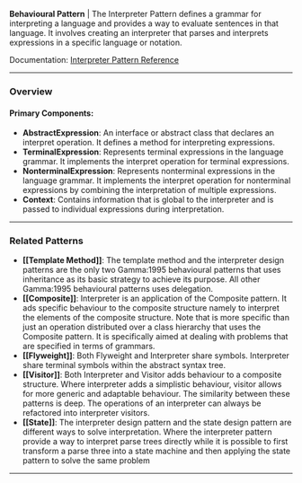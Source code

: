 **Behavioural Pattern** | The Interpreter Pattern defines a grammar for interpreting a language and provides a way to evaluate sentences in that language. It involves creating an interpreter that parses and interprets expressions in a specific language or notation.

Documentation: [Interpreter Pattern Reference](https://sourcemaking.com/design_patterns/interpreter#:~:text=The%20Interpreter%20pattern%20defines%20a,provides%20the%20language%20of%20music.)
___
### Overview
#### Primary Components:
- **AbstractExpression**: An interface or abstract class that declares an interpret operation. It defines a method for interpreting expressions.
- **TerminalExpression**: Represents terminal expressions in the language grammar. It implements the interpret operation for terminal expressions.
- **NonterminalExpression**: Represents nonterminal expressions in the language grammar. It implements the interpret operation for nonterminal expressions by combining the interpretation of multiple expressions.
- **Context**: Contains information that is global to the interpreter and is passed to individual expressions during interpretation.

___
### Related Patterns
- **[[Template Method]]**: The template method and the interpreter design patterns are the only two Gamma:1995 behavioural patterns that uses inheritance as its basic strategy to achieve its purpose. All other Gamma:1995 behavioural patterns uses delegation. 
- **[[Composite]]**: Interpreter is an application of the Composite pattern. It ads specific behaviour to the composite structure namely to interpret the elements of the composite structure. Note that is more specific than just an operation distributed over a class hierarchy that uses the Composite pattern. It is specifically aimed at dealing with problems that are specified in terms of grammars. 
- **[[Flyweight]]**: Both Flyweight and Interpreter share symbols. Interpreter share terminal symbols within the abstract syntax tree. 
- **[[Visitor]]**: Both Interpreter and Visitor adds behaviour to a composite structure. Where interpreter adds a simplistic behaviour, visitor allows for more generic and adaptable behaviour. The similarity between these patterns is deep. The operations of an interpreter can always be refactored into interpreter visitors. 
- **[[State]]**: The interpreter design pattern and the state design pattern are different ways to solve interpretation. Where the interpreter pattern provide a way to interpret parse trees directly while it is possible to first transform a parse three into a state machine and then applying the state pattern to solve the same problem

___